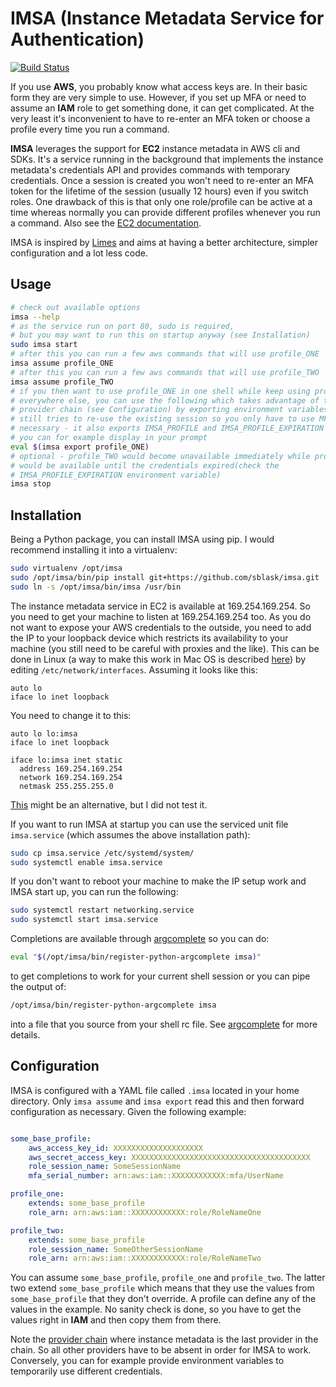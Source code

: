 IMSA (Instance Metadata Service for Authentication)
===================================================

[![Build Status](https://travis-ci.org/sblask/imsa.svg?branch=master)](https://travis-ci.org/sblask/imsa)

If you use **AWS**, you probably know what access keys are. In their basic form
they are very simple to use. However, if you set up MFA or need to assume an
**IAM** role to get something done, it can get complicated. At the very least
it's inconvenient to have to re-enter an MFA token or choose a profile every
time you run a command.

**IMSA** leverages the support for **EC2** instance metadata in AWS cli and
SDKs.  It's a service running in the background that implements the instance
metadata's credentials API and provides commands with temporary credentials.
Once a session is created you won't need to re-enter an MFA token for the
lifetime of the session (usually 12 hours) even if you switch roles. One
drawback of this is that only one role/profile can be active at a time whereas
normally you can provide different profiles whenever you run a command. Also
see the [EC2 documentation](https://docs.aws.amazon.com/AWSEC2/latest/UserGuide/iam-roles-for-amazon-ec2.html#instance-metadata-security-credentials).

IMSA is inspired by [Limes](https://github.com/otm/limes) and aims at having a
better architecture, simpler configuration and a lot less code.

Usage
-----

```bash
# check out available options
imsa --help
# as the service run on port 80, sudo is required,
# but you may want to run this on startup anyway (see Installation)
sudo imsa start
# after this you can run a few aws commands that will use profile_ONE
imsa assume profile_ONE
# after this you can run a few aws commands that will use profile_TWO
imsa assume profile_TWO
# if you then want to use profile_ONE in one shell while keep using profile_TWO
# everywhere else, you can use the following which takes advantage of the
# provider chain (see Configuration) by exporting environment variables - it
# still tries to re-use the existing session so you only have to use MFA if
# necessary - it also exports IMSA_PROFILE and IMSA_PROFILE_EXPIRATION which
# you can for example display in your prompt
eval $(imsa export profile_ONE)
# optional - profile_TWO would become unavailable immediately while profile_ONE
# would be available until the credentials expired(check the
# IMSA_PROFILE_EXPIRATION environment variable)
imsa stop
```

Installation
------------

Being a Python package, you can install IMSA using pip. I would recommend
installing it into a virtualenv:

```bash
sudo virtualenv /opt/imsa
sudo /opt/imsa/bin/pip install git+https://github.com/sblask/imsa.git
sudo ln -s /opt/imsa/bin/imsa /usr/bin

```

The instance metadata service in EC2 is available at 169.254.169.254. So you
need to get your machine to listen at 169.254.169.254 too. As you do not want
to expose your AWS credentials to the outside, you need to add the IP to your
loopback device which restricts its availability to your machine (you still
need to be careful with proxies and the like). This can be done in Linux (a way
to make this work in Mac OS is described
[here](https://blog.felipe-alfaro.com/2017/03/22/persistent-loopback-interfaces-in-mac-os-x/))
by editing `/etc/network/interfaces`. Assuming it looks like this:

```text
auto lo
iface lo inet loopback
```

You need to change it to this:

```text
auto lo lo:imsa
iface lo inet loopback

iface lo:imsa inet static
  address 169.254.169.254
  network 169.254.169.254
  netmask 255.255.255.0
```

[This](https://www.aangelis.gr/blog/2016/04/multiple-loopback-ips-in-arch-linux)
might be an alternative, but I did not test it.

If you want to run IMSA at startup you can use the serviced unit file
`imsa.service` (which assumes the above installation path):

```bash
sudo cp imsa.service /etc/systemd/system/
sudo systemctl enable imsa.service
```

If you don't want to reboot your machine to make the IP setup work and IMSA
start up, you can run the following:

```bash
sudo systemctl restart networking.service
sudo systemctl start imsa.service
```

Completions are available through
[argcomplete](https://pypi.org/project/argcomplete/) so you can do:

```bash
eval "$(/opt/imsa/bin/register-python-argcomplete imsa)"
```

to get completions to work for your current shell session or you can pipe the
output of:

```bash
/opt/imsa/bin/register-python-argcomplete imsa
```

into a file that you source from your shell rc file. See
[argcomplete](https://pypi.org/project/argcomplete/) for more details.

Configuration
-------------

IMSA is configured with a YAML file called `.imsa` located in your home
directory. Only `imsa assume` and `imsa export` read this and then forward
configuration as necessary. Given the following example:

```yaml

some_base_profile:
    aws_access_key_id: XXXXXXXXXXXXXXXXXXXX
    aws_secret_access_key: XXXXXXXXXXXXXXXXXXXXXXXXXXXXXXXXXXXXXXXX
    role_session_name: SomeSessionName
    mfa_serial_number: arn:aws:iam::XXXXXXXXXXXX:mfa/UserName

profile_one:
    extends: some_base_profile
    role_arn: arn:aws:iam::XXXXXXXXXXXX:role/RoleNameOne

profile_two:
    extends: some_base_profile
    role_session_name: SomeOtherSessionName
    role_arn: arn:aws:iam::XXXXXXXXXXXX:role/RoleNameTwo
```

You can assume `some_base_profile`, `profile_one` and `profile_two`. The latter
two extend `some_base_profile` which means that they use the values from
`some_base_profile` that they don't override. A profile can define any of the
values in the example. No sanity check is done, so you have to get the values
right in **IAM** and then copy them from there.

Note the [provider
chain](https://docs.aws.amazon.com/cli/latest/userguide/cli-configure-quickstart.html#cli-configure-quickstart-precedence)
where instance metadata is the last provider in the chain. So all other
providers have to be absent in order for IMSA to work. Conversely, you can for
example provide environment variables to temporarily use different credentials.

